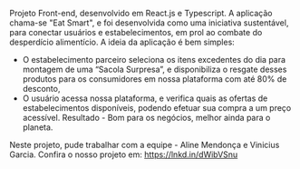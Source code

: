 Projeto Front-end, desenvolvido em React.js e Typescript.
A aplicação chama-se "Eat Smart", e foi desenvolvida como uma iniciativa sustentável, para conectar usuários e estabelecimentos, em prol ao combate do desperdício alimentício.
A ideia da aplicação é bem simples:
- O estabelecimento parceiro seleciona os itens excedentes do dia para montagem de uma “Sacola Surpresa”, e disponibiliza o resgate desses produtos para os consumidores em nossa plataforma com até 80% de desconto,
- O usuário acessa nossa plataforma, e verifica quais as ofertas de estabelecimentos disponíveis, podendo efetuar sua compra a um preço acessível.
Resultado - Bom para os negócios, melhor ainda para o planeta.

Neste projeto, pude trabalhar com a equipe - Aline Mendonça e Vinicius Garcia.
Confira o nosso projeto em: https://lnkd.in/dWibVSnu
